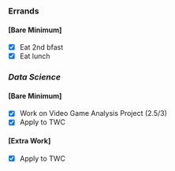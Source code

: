 ### Errands
#### [Bare Minimum]
* [x] Eat 2nd bfast
* [x] Eat lunch
### *Data Science*
#### [Bare Minimum]
* [x] Work on Video Game Analysis Project (2.5/3)
* [x] Apply to TWC
#### [Extra Work]
* [x] Apply to TWC
